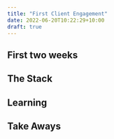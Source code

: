 ```yaml
---
title: "First Client Engagement"
date: 2022-06-20T10:22:29+10:00
draft: true
---
```


## First two weeks

## The Stack

## Learning

## Take Aways